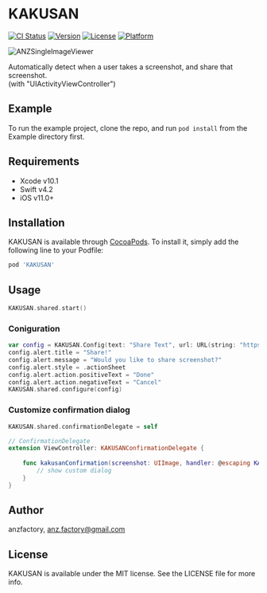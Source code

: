 # KAKUSAN

[![CI Status](https://img.shields.io/travis/anzfactory/KAKUSAN.svg?style=flat)](https://travis-ci.org/anzfactory/KAKUSAN)
[![Version](https://img.shields.io/cocoapods/v/KAKUSAN.svg?style=flat)](https://cocoapods.org/pods/KAKUSAN)
[![License](https://img.shields.io/cocoapods/l/KAKUSAN.svg?style=flat)](https://cocoapods.org/pods/KAKUSAN)
[![Platform](https://img.shields.io/cocoapods/p/KAKUSAN.svg?style=flat)](https://cocoapods.org/pods/KAKUSAN)

![ANZSingleImageViewer](https://github.com/anzfactory/KAKUSAN/blob/master/Screenshots/KAKUSAN.gif)

Automatically detect when a user takes a screenshot, and share that screenshot.  
(with "UIActivityViewController")

## Example

To run the example project, clone the repo, and run `pod install` from the Example directory first.

## Requirements

- Xcode v10.1
- Swift v4.2
- iOS v11.0+

## Installation

KAKUSAN is available through [CocoaPods](https://cocoapods.org). To install
it, simply add the following line to your Podfile:

```ruby
pod 'KAKUSAN'
```

## Usage

```swift
KAKUSAN.shared.start()
```

### Coniguration

```swift
var config = KAKUSAN.Config(text: "Share Text", url: URL(string: "https://example.com/"))
config.alert.title = "Share!"
config.alert.message = "Would you like to share screenshot?"
config.alert.style = .actionSheet
config.alert.action.positiveText = "Done"
config.alert.action.negativeText = "Cancel"
KAKUSAN.shared.configure(config)
```

### Customize confirmation dialog

```swift
KAKUSAN.shared.confirmationDelegate = self

// ConfirmationDelegate
extension ViewController: KAKUSANConfirmationDelegate {
    
    func kakusanConfirmation(screenshot: UIImage, handler: @escaping KAKUSANHandler) {
        // show custom dialog
    }
}
```

## Author

anzfactory, anz.factory@gmail.com

## License

KAKUSAN is available under the MIT license. See the LICENSE file for more info.
